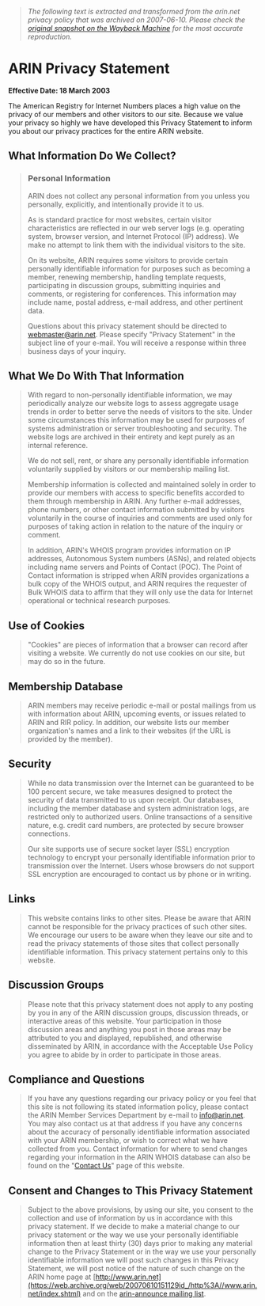 > *The following text is extracted and transformed from the arin.net privacy policy that was archived on 2007-06-10. Please check the [original snapshot on the Wayback Machine](https://web.archive.org/web/20070610151129id_/http%3A//www.arin.net/privacy.html) for the most accurate reproduction.*

# ARIN Privacy Statement

**Effective Date: 18 March 2003**

The American Registry for Internet Numbers places a high value on the privacy of our members and other visitors to our site. Because we value your privacy so highly we have developed this Privacy Statement to inform you about our privacy practices for the entire ARIN website.

## What Information Do We Collect?

> ### Personal Information
> 
> ARIN does not collect any personal information from you unless you personally, explicitly, and intentionally provide it to us.
> 
> As is standard practice for most websites, certain visitor characteristics are reflected in our web server logs (e.g. operating system, browser version, and Internet Protocol (IP) address). We make no attempt to link them with the individual visitors to the site.
> 
> On its website, ARIN requires some visitors to provide certain personally identifiable information for purposes such as becoming a member, renewing membership, handling template requests, participating in discussion groups, submitting inquiries and comments, or registering for conferences. This information may include name, postal address, e-mail address, and other pertinent data.
> 
> Questions about this privacy statement should be directed to [webmaster@arin.net](mailto:webmaster@arin.net?Subject=Privacy%20Statement). Please specify "Privacy Statement" in the subject line of your e-mail. You will receive a response within three business days of your inquiry.

## What We Do With That Information

> With regard to non-personally identifiable information, we may periodically analyze our website logs to assess aggregate usage trends in order to better serve the needs of visitors to the site. Under some circumstances this information may be used for purposes of systems administration or server troubleshooting and security. The website logs are archived in their entirety and kept purely as an internal reference.
> 
> We do not sell, rent, or share any personally identifiable information voluntarily supplied by visitors or our membership mailing list.
> 
> Membership information is collected and maintained solely in order to provide our members with access to specific benefits accorded to them through membership in ARIN. Any further e-mail addresses, phone numbers, or other contact information submitted by visitors voluntarily in the course of inquiries and comments are used only for purposes of taking action in relation to the nature of the inquiry or comment.
> 
> In addition, ARIN's WHOIS program provides information on IP addresses, Autonomous System numbers (ASNs), and related objects including name servers and Points of Contact (POC). The Point of Contact information is stripped when ARIN provides organizations a bulk copy of the WHOIS output, and ARIN requires the requester of Bulk WHOIS data to affirm that they will only use the data for Internet operational or technical research purposes.

## Use of Cookies

> "Cookies" are pieces of information that a browser can record after visiting a website. We currently do not use cookies on our site, but may do so in the future.

## Membership Database

> ARIN members may receive periodic e-mail or postal mailings from us with information about ARIN, upcoming events, or issues related to ARIN and RIR policy. In addition, our website lists our member organization's names and a link to their websites (if the URL is provided by the member).

## Security

> While no data transmission over the Internet can be guaranteed to be 100 percent secure, we take measures designed to protect the security of data transmitted to us upon receipt. Our databases, including the member database and system administration logs, are restricted only to authorized users. Online transactions of a sensitive nature, e.g. credit card numbers, are protected by secure browser connections.
> 
> Our site supports use of secure socket layer (SSL) encryption technology to encrypt your personally identifiable information prior to transmission over the Internet. Users whose browsers do not support SSL encryption are encouraged to contact us by phone or in writing.

## Links

> This website contains links to other sites. Please be aware that ARIN cannot be responsible for the privacy practices of such other sites. We encourage our users to be aware when they leave our site and to read the privacy statements of those sites that collect personally identifiable information. This privacy statement pertains only to this website.

## Discussion Groups

> Please note that this privacy statement does not apply to any posting by you in any of the ARIN discussion groups, discussion threads, or interactive areas of this website. Your participation in those discussion areas and anything you post in those areas may be attributed to you and displayed, republished, and otherwise disseminated by ARIN, in accordance with the Acceptable Use Policy you agree to abide by in order to participate in those areas.

## Compliance and Questions

> If you have any questions regarding our privacy policy or you feel that this site is not following its stated information policy, please contact the ARIN Member Services Department by e-mail to [info@arin.net](mailto:info@arin.net?Subject=Member%20Privacy). You may also contact us at that address if you have any concerns about the accuracy of personally identifiable information associated with your ARIN membership, or wish to correct what we have collected from you. Contact information for where to send changes regarding your information in the ARIN WHOIS database can also be found on the "[Contact Us](https://web.archive.org/web/20070610151129id_/http%3A//www.arin.net/about_us/contact_us.html)" page of this website.

## Consent and Changes to This Privacy Statement

> Subject to the above provisions, by using our site, you consent to the collection and use of information by us in accordance with this privacy statement. If we decide to make a material change to our privacy statement or the way we use your personally identifiable information then at least thirty (30) days prior to making any material change to the Privacy Statement or in the way we use your personally identifiable information we will post such changes in this Privacy Statement, we will post notice of the nature of such change on the ARIN home page at [http://www.arin.net](https://web.archive.org/web/20070610151129id_/http%3A//www.arin.net/index.shtml) and on the [arin-announce mailing list](https://web.archive.org/web/20070610151129id_/http%3A//www.arin.net/mailing_lists/index.html). 
